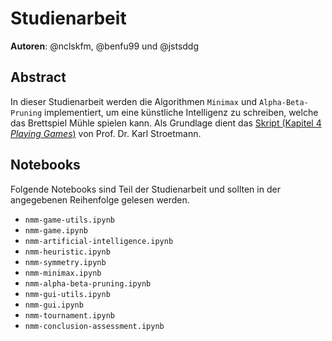 # Studienarbeit

**Autoren**: @nclskfm, @benfu99 und @jstsddg

## Abstract
In dieser Studienarbeit werden die Algorithmen `Minimax` und `Alpha-Beta-Pruning` implementiert, um eine künstliche Intelligenz zu schreiben, welche das Brettspiel Mühle spielen kann.
Als Grundlage dient das [Skript (Kapitel 4 *Playing Games*)](https://github.com/karlstroetmann/Artificial-Intelligence) von Prof. Dr. Karl Stroetmann.


## Notebooks

Folgende Notebooks sind Teil der Studienarbeit und sollten in der angegebenen Reihenfolge gelesen werden.

* `nmm-game-utils.ipynb`
* `nmm-game.ipynb`
* `nmm-artificial-intelligence.ipynb`
* `nmm-heuristic.ipynb`
* `nmm-symmetry.ipynb`
* `nmm-minimax.ipynb`
* `nmm-alpha-beta-pruning.ipynb`
* `nmm-gui-utils.ipynb`
* `nmm-gui.ipynb`
* `nmm-tournament.ipynb`
* `nmm-conclusion-assessment.ipynb`
